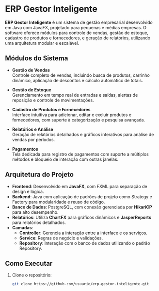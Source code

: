 # ERP Gestor Inteligente

**ERP Gestor Inteligente** é um sistema de gestão empresarial desenvolvido em Java com JavaFX, projetado para pequenas e médias empresas. O software oferece módulos para controle de vendas, gestão de estoque, cadastro de produtos e fornecedores, e geração de relatórios, utilizando uma arquitetura modular e escalável.

## Módulos do Sistema

- **Gestão de Vendas**  
  Controle completo de vendas, incluindo busca de produtos, carrinho dinâmico, aplicação de descontos e cálculo automático de totais.

- **Gestão de Estoque**  
  Gerenciamento em tempo real de entradas e saídas, alertas de reposição e controle de movimentações.

- **Cadastro de Produtos e Fornecedores**  
  Interface intuitiva para adicionar, editar e excluir produtos e fornecedores, com suporte à categorização e pesquisa avançada.

- **Relatórios e Análise**  
  Geração de relatórios detalhados e gráficos interativos para análise de vendas por períodos.

- **Pagamentos**  
  Tela dedicada para registro de pagamentos com suporte a múltiplos métodos e bloqueio de interação com outras janelas.

## Arquitetura do Projeto

- **Frontend**: Desenvolvido em **JavaFX**, com FXML para separação de design e lógica.  
- **Backend**: Java com aplicação de padrões de projeto como Strategy e Factory para modularidade e reuso de código.  
- **Banco de Dados**: PostgreSQL, com conexão gerenciada por **HikariCP** para alto desempenho.  
- **Relatórios**: Utiliza **ChartFX** para gráficos dinâmicos e **JasperReports** para relatórios detalhados.  
- **Camadas**:  
  - **Controller**: Gerencia a interação entre a interface e os serviços.  
  - **Service**: Regras de negócio e validações.  
  - **Repository**: Interação com o banco de dados utilizando o padrão Repository.

## Como Executar

1. Clone o repositório:
   ```bash
   git clone https://github.com/usuario/erp-gestor-inteligente.git
